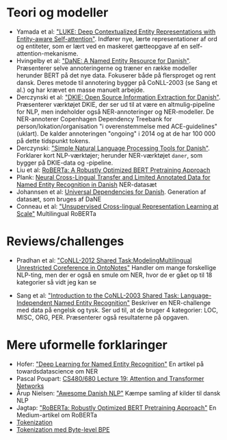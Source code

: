 # Teori og modeller
- Yamada et al: ["LUKE: Deep Contextualized Entity Representations with Entity-aware Self-attention"](https://www.aclweb.org/anthology/2020.emnlp-main.523/).
    Indfører nye, lærte representationer af ord og entiteter, som er lært ved en maskeret gætteopgave af en self-attention-mekanisme.
- Hvingelby et al: ["DaNE: A Named Entity Resource for Danish"](https://www.aclweb.org/anthology/2020.lrec-1.565/).
    Præsenterer selve annoteringerne og træner en række modeller herunder BERT på det nye data. Fokuserer både på flersproget og rent dansk.
    Deres metode til annotering bygger på CoNLL-2003 (se Sang et al.) og har krævet en masse manuelt arbejde.
- Derczynski et al: ["DKIE: Open Source Information Extraction for Danish"](https://www.aclweb.org/anthology/E14-2016/).
    Præsenterer værktøjet DKIE, der ser ud til at være en altmulig-pipeline for NLP, men indeholder også NER-annoteringer og NER-modeller.
    De NER-annoterer Copenhagen Dependency Treebank for person/lokation/organisation "i overenstemmelse med ACE-guidelines" (uklart).
    De kalder annoteringen "ongoing" i 2014 og at de har 100 000 på dette tidspunkt tokens.
- Derczynski: ["Simple Natural Language Processing Tools for Danish"](https://arxiv.org/abs/1906.11608).
    Forklarer kort NLP-værktøjer; herunder NER-værktøjet `daner`, som bygger på DKIE-data og -pipeline.
- Liu et al: [RoBERTa: A Robustly Optimized BERT Pretraining Approach](https://arxiv.org/abs/1907.11692)
- Plank: [Neural Cross-Lingual Transfer and Limited Annotated Data for Named Entity Recognition in Danish](https://www.aclweb.org/anthology/W19-6143/)
    NER-datasæt
- Johannsen et al: [Universal Dependencies for Danish](http://tlt14.ipipan.waw.pl/files/4914/4974/3227/TLT14_proceedings.pdf#page=164).
    Generation af datasæt, som bruges af DaNE
- Conneau et al: ["Unsupervised Cross-lingual Representation Learning at Scale"](https://www.aclweb.org/anthology/2020.acl-main.747/)
   Multilingual RoBERTa

# Reviews/challenges
- Pradhan et al: ["CoNLL-2012 Shared Task:ModelingMultilingual Unrestricted Coreference in OntoNotes"](http://disi.unitn.eu/moschitti/articles/2012/CONLL2012.pdf)
    Handler om mange forskellige NLP-ting, men der er også en smule om NER, hvor de er gået op til 18 kategorier så vidt jeg kan se

- Sang et al: ["Introduction to the CoNLL-2003 Shared Task: Language-Independent Named Entity Recognition"](https://arxiv.org/abs/cs/0306050)
    Beskriver en NER-challenge med data på engelsk og tysk. Ser ud til, at de bruger 4 kategorier: LOC, MISC, ORG, PER.
    Præsenterer også resultaterne på opgaven.

# Mere uformelle forklaringer
- Hofer: ["Deep Learning for Named Entity Recognition"](https://towardsdatascience.com/deep-learning-for-ner-1-public-datasets-and-annotation-methods-8b1ad5e98caf)
    En artikel på towardsdatascience om NER
- Pascal Poupart: [CS480/680 Lecture 19: Attention and Transformer Networks](https://www.youtube.com/watch?v=OyFJWRnt_AY)
- Årup Nielsen: ["Awesome Danish NLP"](https://github.com/fnielsen/awesome-danish)
    Kæmpe samling af kilder til dansk NLP
- Jagtap: ["RoBERTa: Robustly Optimized BERT Pretraining Approach"](https://medium.com/dataseries/roberta-robustly-optimized-bert-pretraining-approach-d033464bd946)
    En Medium-artikel om RoBERTa
- [Tokenization](https://huggingface.co/transformers/master/tokenizer_summary.html)
- [Tokenization med Byte-level BPE](https://medium.com/@pierre_guillou/byte-level-bpe-an-universal-tokenizer-but-aff932332ffe)
